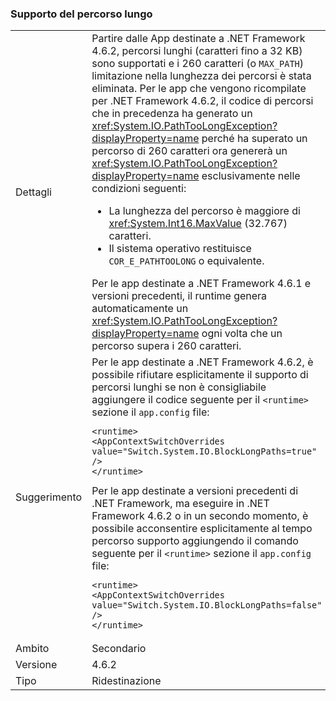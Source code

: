### <a name="long-path-support"></a>Supporto del percorso lungo

|   |   |
|---|---|
|Dettagli|Partire dalle App destinate a .NET Framework 4.6.2, percorsi lunghi (caratteri fino a 32 KB) sono supportati e i 260 caratteri (o <code>MAX_PATH</code>) limitazione nella lunghezza dei percorsi è stata eliminata. Per le app che vengono ricompilate per .NET Framework 4.6.2, il codice di percorsi che in precedenza ha generato un <xref:System.IO.PathTooLongException?displayProperty=name> perché ha superato un percorso di 260 caratteri ora genererà un <xref:System.IO.PathTooLongException?displayProperty=name> esclusivamente nelle condizioni seguenti:<ul><li>La lunghezza del percorso è maggiore di <xref:System.Int16.MaxValue> (32.767) caratteri.</li><li>Il sistema operativo restituisce <code>COR_E_PATHTOOLONG</code> o equivalente.</li></ul>Per le app destinate a .NET Framework 4.6.1 e versioni precedenti, il runtime genera automaticamente un <xref:System.IO.PathTooLongException?displayProperty=name> ogni volta che un percorso supera i 260 caratteri.|
|Suggerimento|Per le app destinate a .NET Framework 4.6.2, è possibile rifiutare esplicitamente il supporto di percorsi lunghi se non è consigliabile aggiungere il codice seguente per il <code>&lt;runtime&gt;</code> sezione il <code>app.config</code> file:<pre><code class="language-xml">&lt;runtime&gt;&#13;&#10;&lt;AppContextSwitchOverrides value=&quot;Switch.System.IO.BlockLongPaths=true&quot; /&gt;&#13;&#10;&lt;/runtime&gt;&#13;&#10;</code></pre>Per le app destinate a versioni precedenti di .NET Framework, ma eseguire in .NET Framework 4.6.2 o in un secondo momento, è possibile acconsentire esplicitamente al tempo percorso supporto aggiungendo il comando seguente per il <code>&lt;runtime&gt;</code> sezione il <code>app.config</code> file:<pre><code class="language-xml">&lt;runtime&gt;&#13;&#10;&lt;AppContextSwitchOverrides value=&quot;Switch.System.IO.BlockLongPaths=false&quot; /&gt;&#13;&#10;&lt;/runtime&gt;&#13;&#10;</code></pre>|
|Ambito|Secondario|
|Versione|4.6.2|
|Tipo|Ridestinazione|

